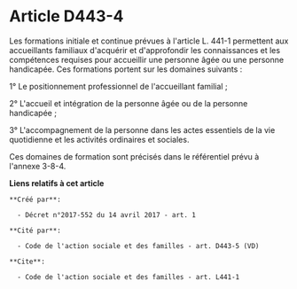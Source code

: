 # Article D443-4

Les formations initiale et continue prévues à l'article L. 441-1 permettent aux accueillants familiaux d'acquérir et
d'approfondir les connaissances et les compétences requises pour accueillir une personne âgée ou une personne handicapée. Ces
formations portent sur les domaines suivants : 

1° Le positionnement professionnel de l'accueillant familial ; 

2° L'accueil et intégration de la personne âgée ou de la personne handicapée ; 

3° L'accompagnement de la personne dans les actes essentiels de la vie quotidienne et les activités ordinaires et sociales. 

Ces domaines de formation sont précisés dans le référentiel prévu à l'annexe 3-8-4.

**Liens relatifs à cet article**

	**Créé par**:

	  - Décret n°2017-552 du 14 avril 2017 - art. 1

	**Cité par**:

	  - Code de l'action sociale et des familles - art. D443-5 (VD)

	**Cite**:

	  - Code de l'action sociale et des familles - art. L441-1
